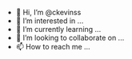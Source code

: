 - 👋 Hi, I’m @ckevinss
- 👀 I’m interested in ...
- 🌱 I’m currently learning ...
- 💞️ I’m looking to collaborate on ...
- 📫 How to reach me ...

<!---
ckevinss/ckevinss is a ✨ special ✨ repository because its `README.md` (this file) appears on your GitHub profile.
You can click the Preview link to take a look at your changes.
--->
